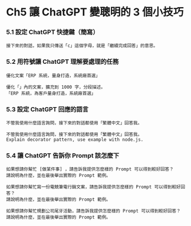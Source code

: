 # Ch5 讓 ChatGPT 變聰明的 3 個小技巧

### 5.1	設定 ChatGPT 快捷鍵（簡寫）

`接下來的對話，如果我只傳送「c」這個字母，就是「繼續完成回答」的意思。`

### 5.2	用符號讓 ChatGPT 理解要處理的任務

`優化文案「ERP 系統，量身打造，系統廠首選」`

```
優化「」內的文案，擴充到 1000 字，分段描述。
「ERP 系統，為客戶量身打造，系統廠首選」
```

### 5.3	設定 ChatGPT 回應的語言

`不管我使用什麼語言詢問，接下來的對話都使用「繁體中文」回答我。`

```
不管我使用什麼語言詢問，接下來的對話都使用「繁體中文」回答我。
Explain decorator pattern, use example with node.js.
```

### 5.4	讓 ChatGPT 告訴你 Prompt 該怎麼下

```
如果想請你幫忙 [做某件事] ，請告訴我提供怎麼樣的 Prompt 可以得到較好回答？
請說明為什麼，並在最後舉出實際的 Prompt 範例。
```

```
如果想請你幫忙寫一份電競筆電行銷文案，請告訴我提供怎麼樣的 Prompt 可以得到較好回答？
請說明為什麼，並在最後舉出實際的 Prompt 範例。
```

```
如果想請你幫忙規劃公司尾牙活動，請告訴我提供怎麼樣的 Prompt 可以得到較好回答？
請說明為什麼，並在最後舉出實際的 Prompt 範例。
```
